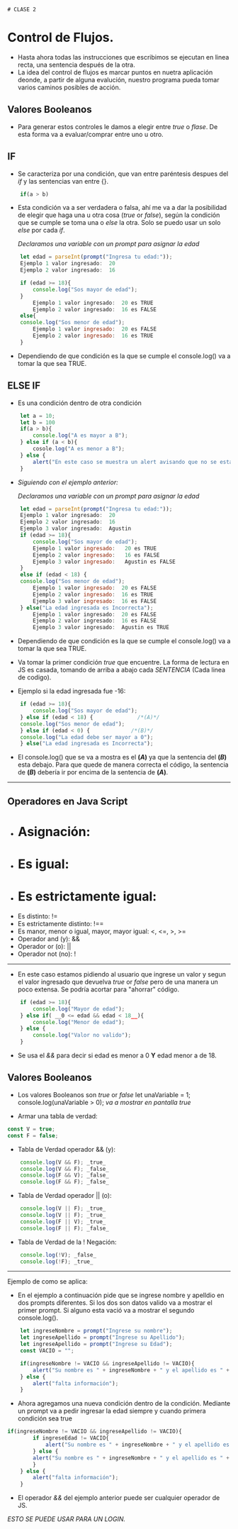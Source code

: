     # CLASE 2


# Control de Flujos.

- Hasta ahora todas las instrucciones que escribimos se ejecutan en linea recta, una sentencia después de la otra.
- La idea del control de flujos es marcar puntos en nuetra aplicación deonde, a partir de alguna evalución, nuestro programa pueda tomar varios caminos posibles de acción.

## Valores Booleanos
- Para generar estos controles le damos a elegir entre _true_ o _flase_. De esta forma va a evaluar/comprar  entre uno u otro.


## IF
- Se caracteriza por una condición, que van entre paréntesis despues del _if_ y las sentencias van entre {}.

```javascript
    if(a > b)
```

- Esta condición va a ser verdadera o falsa, ahí me va a dar la posibilidad de elegir que haga una u otra cosa (_true_ or _false_), según la condición que se cumple se toma una o _else_ la otra. Solo se puedo usar un solo _else_ por cada _if_.


    _Declaramos una variable con un prompt para asignar la edad_

```javascript
    let edad = parseInt(prompt("Ingresa tu edad:"));
    Ejemplo 1 valor ingresado:  20
    Ejemplo 2 valor ingresado:  16

    if (edad >= 18){
        console.log("Sos mayor de edad");
    }
        Ejemplo 1 valor ingresado:  20 es TRUE
        Ejemplo 2 valor ingresado:  16 es FALSE
    else{
    console.log("Sos menor de edad");   
        Ejemplo 1 valor ingresado:  20 es FALSE
        Ejemplo 2 valor ingresado:  16 es TRUE
    }
```

- Dependiendo de que condición es la que se cumple el console.log() va a tomar la que sea TRUE.

## ELSE IF

- Es una condición dentro de otra condición
```javascript
    let a = 10;
    let b = 100
    if(a > b){
        console.log("A es mayor a B");
    } else if (a < b){
        cosole.log("A es menor a B");
    } else {
        alert("En este caso se muestra un alert avisando que no se esta cumpliendo ninguna de las condiciones anteriores.");
    }
```
- _Siguiendo con el ejemplo anterior:_

    _Declaramos una variable con un prompt para asignar la edad_
```javascript
    let edad = parseInt(prompt("Ingresa tu edad:"));
    Ejemplo 1 valor ingresado:  20
    Ejemplo 2 valor ingresado:  16
    Ejemplo 3 valor ingresado:  Agustin
    if (edad >= 18){
        console.log("Sos mayor de edad");
        Ejemplo 1 valor ingresado:   20 es TRUE
        Ejemplo 2 valor ingresado:   16 es FALSE
        Ejemplo 3 valor ingresado:   Agustin es FALSE
    }
    else if (edad < 18) {
    console.log("Sos menor de edad");
        Ejemplo 1 valor ingresado:  20 es FALSE
        Ejemplo 2 valor ingresado:  16 es TRUE
        Ejemplo 3 valor ingresado:  16 es FALSE
    } else("La edad ingresada es Incorrecta");
        Ejemplo 1 valor ingresado:  20 es FALSE
        Ejemplo 2 valor ingresado:  16 es FALSE
        Ejemplo 3 valor ingresado:  Agustin es TRUE
```    

- Dependiendo de que condición es la que se cumple el console.log() va a tomar la que sea TRUE.
- Va tomar la primer condición _true_ que encuentre. La forma de lectura en JS es casada, tomando de arriba a abajo cada _SENTENCIA_ (Cada linea de codigo).


- Ejemplo si la edad ingresada fue -16:
```javascript
    if (edad >= 18){
        console.log("Sos mayor de edad");
    } else if (edad < 18) {              /*(A)*/
    console.log("Sos menor de edad");
    } else if (edad < 0) {             /*(B)*/
    console.log("La edad debe ser mayor a 0");
    } else("La edad ingresada es Incorrecta");
```

- El console.log() que se va a mostra es el __(*A*)__ ya que la sentencia del __(*B*)__ esta debajo. Para que quede de manera correcta el código, la sentencia de __(*B*)__ debería ir por encima de la sentencia de __(*A*)__.

---

## Operadores en Java Script

- Asignación:
    =
- Es igual:
    ==
- Es estrictamente igual:
    ===
- Es distinto:
    !=
- Es estrictamente distinto:
    !==
- Es manor, menor o igual, mayor, mayor igual:
    <, <=, >, >=
- Operador and (y):
    &&
- Operador or (o):
    ||
- Operador not (no):
    !

---
- En este caso estamos pidiendo al usuario que ingrese un valor y segun el valor ingresado que devuelva _true_ or _false_ pero de una manera un poco extensa. Se podría acortar para "ahorrar" código.
```javascript
    if (edad >= 18){
        console.log("Mayor de edad");
    } else if( __0 <= edad && edad < 18__){
        console.log("Menor de edad");
    } else {
        console.log("Valor no valido");
    }
```
 - Se usa el _&&_ para decir si edad es menor a 0 __Y__ edad menor a de 18.

## Valores Booleanos

- Los valores Booleanos son _true_ or _false_
    let unaVariable = 1;
    console.log(unaVariable > 0); 
    _va a mostrar en pantalla true_

- Armar una tabla de verdad:
```javascript
const V = true;
const F = false;
```
- Tabla de Verdad operador && (y):
```javascript
    console.log(V && F); _true_
    console.log(V && F); _false_
    console.log(F && V); _false_
    console.log(F && F); _false_
```
- Tabla de Verdad operador || (o):
```javascript
    console.log(V || F); _true_
    console.log(V || F); _true_
    console.log(F || V); _true_
    console.log(F || F); _false_
```
- Tabla de Verdad de la ! Negación:
```javascript
    console.log(!V); _false_
    console.log(!F); _true_
```
---

Ejemplo de como se aplica:

- En el ejemplo a continuación pide que se ingrese nombre y apelldio en dos prompts diferentes. Si los dos son datos valido va a mostrar el primer prompt. Si alguno esta vació va a mostrar el segundo console.log().

```javascript
    let ingreseNombre = prompt("Ingrese su nombre");
    let ingreseApellido = prompt("Ingrese su Apellido");
    let ingreseApellido = prompt("Ingrese su Edad");
    const VACIO = "";

    if(ingreseNombre != VACIO && ingreseApellido != VACIO){
        alert("Su nombre es " + ingreseNombre + " y el apellido es " + ingreseApellido);
    } else {
        alert("falta información");
    }
```
- Ahora agregamos una nueva condición dentro de la condición. Mediante un prompt va a pedir ingresar la edad siempre y cuando primera condición sea true
```javascript
if(ingreseNombre != VACIO && ingreseApellido != VACIO){
        if ingreseEdad != VACIO{
            alert("Su nombre es " + ingreseNombre + " y el apellido es " + ingreseApellido + " y tiene " + ingrese su edad);
        } else {
        alert("Su nombre es " + ingreseNombre + " y el apellido es " + ingreseApellido);
        }
    } else {
        alert("falta información");
    }
```
- El operador _&&_ del ejemplo anterior puede ser cualquier operador de JS.

*ESTO SE PUEDE USAR PARA UN LOGIN.*


